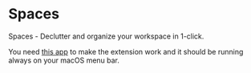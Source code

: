 # Spaces

Spaces - Declutter and organize your workspace in 1-click.

You need [this app](https://bit.ly/3RcBDOx) to make the extension work and it should be running always on your macOS menu bar.
